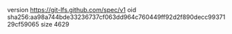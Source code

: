 version https://git-lfs.github.com/spec/v1
oid sha256:aa98a744bde33236737cf063dd964c760449ff92d2f890decc9937129cf59065
size 4629
